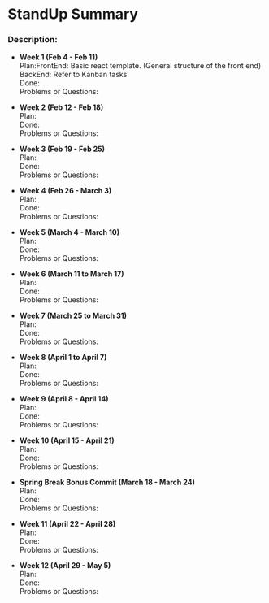 # StandUp Summary

### Description:
* **Week 1 (Feb 4 - Feb 11)**  
Plan:FrontEnd: Basic react template. (General structure of the front end) BackEnd: Refer to Kanban tasks   
Done:  
Problems or Questions:

* **Week 2 (Feb 12 - Feb 18)**  
Plan:  
Done:  
Problems or Questions:

* **Week 3 (Feb 19 - Feb 25)**  
Plan:  
Done:  
Problems or Questions:

* **Week 4 (Feb 26 - March 3)**  
Plan:  
Done:  
Problems or Questions:

* **Week 5 (March 4 - March 10)**  
Plan:  
Done:  
Problems or Questions:

* **Week 6 (March 11 to March 17)**  
Plan:  
Done:  
Problems or Questions:

* **Week 7 (March 25 to March 31)**  
Plan:  
Done:  
Problems or Questions:

* **Week 8 (April 1 to April 7)**  
Plan:  
Done:  
Problems or Questions:

* **Week 9 (April 8 - April 14)**  
Plan:  
Done:  
Problems or Questions:

* **Week 10 (April 15 - April 21)**  
Plan:  
Done:  
Problems or Questions:

* **Spring Break Bonus Commit (March 18 - March 24)**  
Plan:  
Done:  
Problems or Questions:

* **Week 11 (April 22 - April 28)**  
Plan:  
Done:  
Problems or Questions:

* **Week 12 (April 29 - May 5)**  
Plan:  
Done:  
Problems or Questions:

